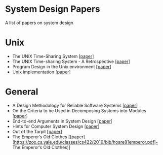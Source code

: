 # System Design Papers
A list of papers on system design.

# Unix
- The UNIX Time-Sharing System [[paper](https://people.eecs.berkeley.edu/~brewer/cs262/unix.pdf)]
- The UNIX Time-sharing System - A Retrospective [[paper](https://www.bell-labs.com/usr/dmr/www/retro.pdf)]
- Program Design in the Unix environment [[paper](http://harmful.cat-v.org/cat-v/unix_prog_design.pdf)]
- Unix implementation [[paper](https://users.soe.ucsc.edu/~sbrandt/221/Papers/History/thompson-bstj78.pdf)]

# General
- A Design Methodology for Reliable Software Systems [[paper](https://valbonne-consulting.com/papers/classic/Liskov_72-Design_Methodology_for_Reliable_Software_Systems.pdf)]
- On the Criteria to be Used in Decomposing Systems into Modules [[paper](http://repository.cmu.edu/cgi/viewcontent.cgi?article=2979&context=compsci)]
- End-to-end Arguments in System Design [[paper](courses.cs.vt.edu/cs5204/fall11-butt/lectures/End2EndArgs.pdf)]
- Hints for Computer System Design [[paper](https://www.microsoft.com/en-us/research/wp-content/uploads/2016/02/acrobat-17.pdf)]
- Out of the Tarpit [[paper](https://github.com/papers-we-love/papers-we-love/blob/master/design/out-of-the-tar-pit.pdf)]
- The Emperor’s Old Clothes [[paper](https://zoo.cs.yale.edu/classes/cs422/2010/bib/hoare81emperor.pdf]- The Emperor’s Old Clothes)]
